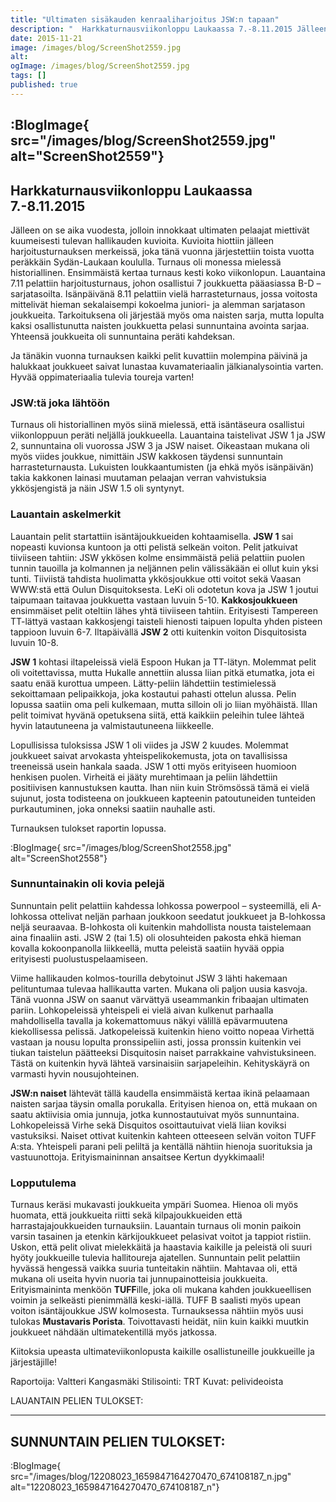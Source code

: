 ```yaml
---
title: "Ultimaten sisäkauden kenraaliharjoitus JSW:n tapaan"
description: "  Harkkaturnausviikonloppu Laukaassa 7.-8.11.2015 Jälleen on se aika vuodesta, jolloin innokkaat ultimaten pelaajat miettivät kuumeisesti tulevan hallikauden kuvioita. Kuvioita hiottiin jälleen harjoitusturnauksen merkeissä, joka tänä vuonna järjestettiin toista vuotta peräkkäin Sydän-Laukaan koululla. Turnaus oli monessa mielessä historiallinen. Ensimmäistä kertaa turnaus kesti koko viikonlopun. Lauantaina 7.11 pelattiin harjoitusturnaus, johon osallistui 7 joukkuetta pääasiassa B-D – sarjatasoilta."
date: 2015-11-21
image: /images/blog/ScreenShot2559.jpg
alt:
ogImage: /images/blog/ScreenShot2559.jpg
tags: []
published: true
---
```

:BlogImage{ src="/images/blog/ScreenShot2559.jpg" alt="ScreenShot2559"}
------------------------------------------------------------------------

Harkkaturnausviikonloppu Laukaassa 7.-8.11.2015
-----------------------------------------------

Jälleen on se aika vuodesta, jolloin innokkaat ultimaten pelaajat miettivät kuumeisesti tulevan hallikauden kuvioita. Kuvioita hiottiin jälleen harjoitusturnauksen merkeissä, joka tänä vuonna järjestettiin toista vuotta peräkkäin Sydän-Laukaan koululla. Turnaus oli monessa mielessä historiallinen. Ensimmäistä kertaa turnaus kesti koko viikonlopun. Lauantaina 7.11 pelattiin harjoitusturnaus, johon osallistui 7 joukkuetta pääasiassa B-D – sarjatasoilta. Isänpäivänä 8.11 pelattiin vielä harrasteturnaus, jossa voitosta mittelivät hieman sekalaisempi kokoelma juniori- ja alemman sarjatason joukkueita. Tarkoituksena oli järjestää myös oma naisten sarja, mutta lopulta kaksi osallistunutta naisten joukkuetta pelasi sunnuntaina avointa sarjaa. Yhteensä joukkueita oli sunnuntaina peräti kahdeksan.

Ja tänäkin vuonna turnauksen kaikki pelit kuvattiin molempina päivinä ja halukkaat joukkueet saivat lunastaa kuvamateriaalin jälkianalysointia varten. Hyvää oppimateriaalia tulevia toureja varten!

### **JSW:tä joka lähtöön**

Turnaus oli historiallinen myös siinä mielessä, että isäntäseura osallistui viikonloppuun peräti neljällä joukkueella. Lauantaina taistelivat JSW 1 ja JSW 2, sunnuntaina oli vuorossa JSW 3 ja JSW naiset. Oikeastaan mukana oli myös viides joukkue, nimittäin JSW kakkosen täydensi sunnuntain harrasteturnausta. Lukuisten loukkaantumisten (ja ehkä myös isänpäivän) takia kakkonen lainasi muutaman pelaajan verran vahvistuksia ykkösjengistä ja näin JSW 1.5 oli syntynyt.

### **Lauantain askelmerkit**

Lauantain pelit startattiin isäntäjoukkueiden kohtaamisella. **JSW 1** sai nopeasti kuvionsa kuntoon ja otti pelistä selkeän voiton. Pelit jatkuivat tiiviiseen tahtiin: JSW ykkösen kolme ensimmäistä peliä pelattiin puolen tunnin tauoilla ja kolmannen ja neljännen pelin välissäkään ei ollut kuin yksi tunti. Tiiviistä tahdista huolimatta ykkösjoukkue otti voitot sekä Vaasan WWW:stä että Oulun Disquitoksesta. LeKi oli odotetun kova ja JSW 1 joutui taipumaan taitavaa joukkuetta vastaan luvuin 5-10. **Kakkosjoukkueen** ensimmäiset pelit oteltiin lähes yhtä tiiviiseen tahtiin. Erityisesti Tampereen TT-lättyä vastaan kakkosjengi taisteli hienosti taipuen lopulta yhden pisteen tappioon luvuin 6-7. Iltapäivällä **JSW 2** otti kuitenkin voiton Disquitosista luvuin 10-8.

**JSW 1** kohtasi iltapeleissä vielä Espoon Hukan ja TT-lätyn. Molemmat pelit oli voitettavissa, mutta Hukalle annettiin alussa liian pitkä etumatka, jota ei saatu enää kurottua umpeen. Lätty-peliin lähdettiin testimielessä sekoittamaan pelipaikkoja, joka kostautui pahasti ottelun alussa. Pelin lopussa saatiin oma peli kulkemaan, mutta silloin oli jo liian myöhäistä. Illan pelit toimivat hyvänä opetuksena siitä, että kaikkiin peleihin tulee lähteä hyvin latautuneena ja valmistautuneena liikkeelle.

Lopullisissa tuloksissa JSW 1 oli viides ja JSW 2 kuudes. Molemmat joukkueet saivat arvokasta yhteispelikokemusta, jota on tavallisissa treeneissä usein hankala saada. JSW 1 otti myös erityiseen huomioon henkisen puolen. Virheitä ei jääty murehtimaan ja peliin lähdettiin positiivisen kannustuksen kautta. Ihan niin kuin Strömsössä tämä ei vielä sujunut, josta todisteena on joukkueen kapteenin patoutuneiden tunteiden purkautuminen, joka onneksi saatiin nauhalle asti.

Turnauksen tulokset raportin lopussa.

:BlogImage{ src="/images/blog/ScreenShot2558.jpg" alt="ScreenShot2558"}

### **Sunnuntainakin oli kovia pelejä**

Sunnuntain pelit pelattiin kahdessa lohkossa powerpool – systeemillä, eli A-lohkossa ottelivat neljän parhaan joukkoon seedatut joukkueet ja B-lohkossa neljä seuraavaa. B-lohkosta oli kuitenkin mahdollista nousta taistelemaan aina finaaliin asti. JSW 2 (tai 1.5) oli olosuhteiden pakosta ehkä hieman kovalla kokoonpanolla liikkeellä, mutta peleistä saatiin hyvää oppia erityisesti puolustuspelaamiseen.

Viime hallikauden kolmos-tourilla debytoinut JSW 3 lähti hakemaan pelituntumaa tulevaa hallikautta varten. Mukana oli paljon uusia kasvoja. Tänä vuonna JSW on saanut värvättyä useammankin fribaajan ultimaten pariin. Lohkopeleissä yhteispeli ei vielä aivan kulkenut parhaalla mahdollisella tavalla ja kokemattomuus näkyi välillä epävarmuutena kiekollisessa pelissä. Jatkopeleissä kuitenkin hieno voitto nopeaa Virhettä vastaan ja nousu lopulta pronssipeliin asti, jossa pronssin kuitenkin vei tiukan taistelun päätteeksi Disquitosin naiset parrakkaine vahvistuksineen. Tästä on kuitenkin hyvä lähteä varsinaisiin sarjapeleihin. Kehityskäyrä on varmasti hyvin nousujohteinen.

**JSW:n naiset** lähtevät tällä kaudella ensimmäistä kertaa ikinä pelaamaan naisten sarjaa täysin omalla porukalla. Erityisen hienoa on, että mukaan on saatu aktiivisia omia junnuja, jotka kunnostautuivat myös sunnuntaina. Lohkopeleissä Virhe sekä Disquitos osoittautuivat vielä liian koviksi vastuksiksi. Naiset ottivat kuitenkin kahteen otteeseen selvän voiton TUFF A:sta. Yhteispeli parani peli peliltä ja kentällä nähtiin hienoja suorituksia ja vastuunottoja. Erityismaininnan ansaitsee Kertun dyykkimaali!

### **Lopputulema**

Turnaus keräsi mukavasti joukkueita ympäri Suomea. Hienoa oli myös huomata, että joukkueita riitti sekä kilpajoukkueiden että harrastajajoukkueiden turnauksiin. Lauantain turnaus oli monin paikoin varsin tasainen ja etenkin kärkijoukkueet pelasivat voitot ja tappiot ristiin. Uskon, että pelit olivat mielekkäitä ja haastavia kaikille ja peleistä oli suuri hyöty joukkueille tulevia hallitoureja ajatellen. Sunnuntain pelit pelattiin hyvässä hengessä vaikka suuria tunteitakin nähtiin. Mahtavaa oli, että mukana oli useita hyvin nuoria tai junnupainotteisia joukkueita. Erityismaininta menköön **TUFF**ille, joka oli mukana kahden joukkueellisen voimin ja selkeästi pienimmällä keski-iällä. TUFF B saalisti myös upean voiton isäntäjoukkue JSW kolmosesta. Turnauksessa nähtiin myös uusi tulokas **Mustavaris Porista**. Toivottavasti heidät, niin kuin kaikki muutkin joukkueet nähdään ultimatekentillä myös jatkossa.

Kiitoksia upeasta ultimateviikonlopusta kaikille osallistuneille joukkueille ja järjestäjille!

Raportoija: Valtteri Kangasmäki
Stilisointi: TRT
Kuvat: pelivideoista

LAUANTAIN PELIEN TULOKSET:

-----------------------------

SUNNUNTAIN PELIEN TULOKSET:
---------------------------

:BlogImage{ src="/images/blog/12208023_1659847164270470_674108187_n.jpg" alt="12208023_1659847164270470_674108187_n"}
